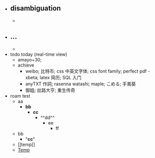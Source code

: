 - disambiguation
    - 
    - 
- ...
    - 
    - 
- todo today (real-time view)
    - amayo+30; 
    - achieve
        - weibo; 比特币; css 中英文字体; css font family; perfect pdf - xbeta; latex 简历; SQL 入门
        - anyTXT 作詞; rasenna watashi; maple; こめる; 手嶌葵
        - 御姐; 丝路大亨; 重生传奇
- roam test
    - aa
        - **bb**
            - __cc__
                - ^^dd^^
                    - ee
                        - ff
    - bb
        - "__cc__"
    - [[temp]]
    - [Temp]([[temp]])
